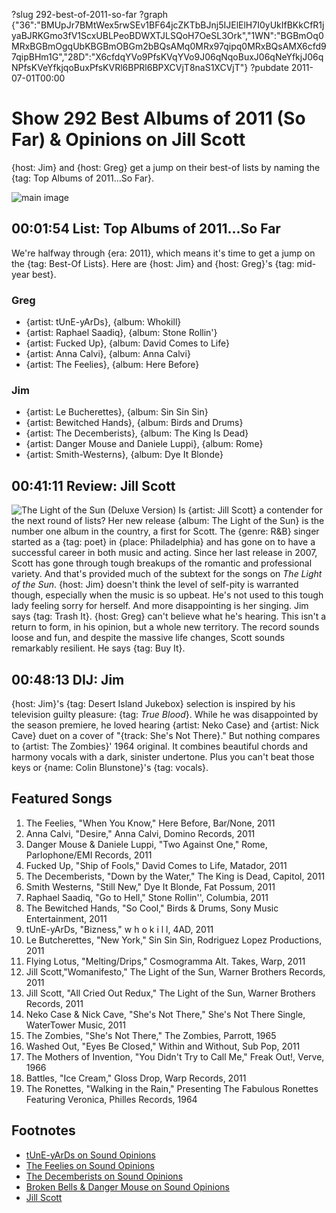 ?slug 292-best-of-2011-so-far
?graph {"36":"BMUpJr7BMtWex5rwSEv1BF64jcZKTbBJnj5IJElElH7I0yUkIfBKkCfR1jyaBJRKGmo3fV1ScxUBLPeoBDWXTJLSQoH7OeSL3Ork","1WN":"BGBmOq0MRxBGBmOgqUbKBGBmOBGm2bBQsAMq0MRx97qipq0MRxBQsAMX6cfd97qipBHm1G","28D":"X6cfdqYVo9PfsKVqYVo9J06qNqoBuxJ06qNeYfkjJ06qNPfsKVeYfkjqoBuxPfsKVRl6BPRl6BPXCVjT8naS1XCVjT"}
?pubdate 2011-07-01T00:00

# Show 292 Best Albums of 2011 (So Far) & Opinions on Jill Scott
{host: Jim} and {host: Greg} get a jump on their best-of lists by naming the {tag: Top Albums of 2011...So Far}.

![main image](//static.soundopinions.org/images/2011/bestof2011sofar.jpg)

## 00:01:54 List: Top Albums of 2011...So Far
We're halfway through {era: 2011}, which means it's time to get a jump on the {tag: Best-Of Lists}. Here are {host: Jim} and {host: Greg}'s {tag: mid-year best}.

### Greg
- {artist: tUnE-yArDs}, {album: Whokill}
- {artist: Raphael Saadiq}, {album: Stone Rollin'}
- {artist: Fucked Up}, {album: David Comes to Life}
- {artist: Anna Calvi}, {album: Anna Calvi}
- {artist: The Feelies}, {album: Here Before}

### Jim
- {artist: Le Bucherettes}, {album: Sin Sin Sin}
- {artist: Bewitched Hands}, {album: Birds and Drums}
- {artist: The Decemberists}, {album: The King Is Dead}
- {artist: Danger Mouse and Daniele Luppi}, {album: Rome}
- {artist: Smith-Westerns}, {album: Dye It Blonde}

## 00:41:11 Review: Jill Scott
![The Light of the Sun (Deluxe Version)](//static.soundopinions.org/assets/292/1WN0.jpg "14867/435260991")
Is {artist: Jill Scott} a contender for the next round of lists? Her new release {album: The Light of the Sun} is the number one album in the country, a first for Scott. The {genre: R&B} singer started as a {tag: poet} in {place: Philadelphia} and has gone on to have a successful career in both music and acting. Since her last release in 2007, Scott has gone through tough breakups of the romantic and professional variety. And that's provided much of the subtext for the songs on *The Light of the Sun*. {host: Jim} doesn't think the level of self-pity is warranted though, especially when the music is so upbeat. He's not used to this tough lady feeling sorry for herself. And more disappointing is her singing. Jim says {tag: Trash It}. {host: Greg} can't believe what he's hearing. This isn't a return to form, in his opinion, but a whole new territory. The record sounds loose and fun, and despite the massive life changes, Scott sounds remarkably resilient. He says {tag: Buy It}.

## 00:48:13 DIJ: Jim
{host: Jim}'s {tag: Desert Island Jukebox} selection is inspired by his television guilty pleasure: {tag: *True Blood*}. While he was disappointed by the season premiere, he loved hearing {artist: Neko Case} and {artist: Nick Cave} duet on a cover of "{track: She's Not There}." But nothing compares to {artist: The Zombies}' 1964 original. It combines beautiful chords and harmony vocals with a dark, sinister undertone. Plus you can't beat those keys or {name: Colin Blunstone}'s {tag: vocals}. 


## Featured Songs
1. The Feelies, "When You Know," Here Before, Bar/None, 2011
2. Anna Calvi, "Desire," Anna Calvi, Domino Records, 2011
3. Danger Mouse & Daniele Luppi, "Two Against One," Rome, Parlophone/EMI Records, 2011
4. Fucked Up, "Ship of Fools," David Comes to Life, Matador, 2011
5. The Decemberists, "Down by the Water," The King is Dead, Capitol, 2011
6. Smith Westerns, "Still New," Dye It Blonde, Fat Possum, 2011
7. Raphael Saadiq, "Go to Hell," Stone Rollin'', Columbia, 2011
8. The Bewitched Hands, "So Cool," Birds & Drums, Sony Music Entertainment, 2011
9. tUnE-yArDs, "Bizness," w h o k i l l, 4AD, 2011
10. Le Butcherettes, "New York," Sin Sin Sin, Rodriguez Lopez Productions, 2011
11. Flying Lotus, "Melting/Drips," Cosmogramma Alt. Takes, Warp, 2011
12. Jill Scott,"Womanifesto," The Light of the Sun, Warner Brothers Records, 2011
13. Jill Scott, "All Cried Out Redux," The Light of the Sun, Warner Brothers Records, 2011
14. Neko Case & Nick Cave, "She's Not There," She's Not There Single, WaterTower Music, 2011
15. The Zombies, "She's Not There," The Zombies, Parrott, 1965
16. Washed Out, "Eyes Be Closed," Within and Without, Sub Pop, 2011
17. The Mothers of Invention, "You Didn't Try to Call Me," Freak Out!, Verve, 1966
18. Battles, "Ice Cream," Gloss Drop, Warp Records, 2011
19. The Ronettes, "Walking in the Rain," Presenting The Fabulous Ronettes Featuring Veronica, Philles Records, 1964


## Footnotes  
- [tUnE-yArDs on Sound Opinions](https://www.youtube.com/playlist?list=PLz9W8F2PZCOoSqbuV4AqZEMenPU4yZdaB)
- [The Feelies on Sound Opinions](http://www.soundopinions.org/show/138)
- [The Decemberists on Sound Opinions](http://www.soundopinions.org/show/80/)
- [Broken Bells & Danger Mouse on Sound Opinions](http://www.soundopinions.org/show/467)
- [Jill Scott](http://missjillscott.com/)

